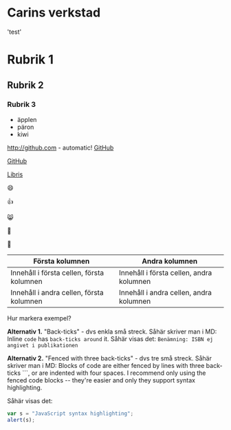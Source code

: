 # Carins verkstad

'test'

# Rubrik 1
## Rubrik 2
### Rubrik 3

* äpplen
* päron
* kiwi

http://github.com - automatic!
[GitHub](http://github.com)


[GitHub](http://github.com)



[Libris](http://libris.kb.se)


 :smile:
 
 :+1:
  
 :smile_cat:
   
 :bus: 
 
:camel:


Första kolumnen | Andra kolumnen
------------ | -------------
Innehåll i första cellen, första kolumnen | Innehåll i första cellen, andra kolumnen
Innehåll i andra cellen, första kolumnen | Innehåll i andra cellen, andra kolumnen

Hur markera exempel?

**Alternativ 1.** "Back-ticks" - dvs enkla små streck.
Såhär skriver man i MD:
Inline `code` has `back-ticks around` it.
Såhär visas det:
`Benämning: ISBN ej angivet i publikationen`

**Alternativ 2.** "Fenced with three back-ticks" - dvs tre små streck.
Såhär skriver man i MD: Blocks of code are either fenced by lines with three back-ticks ```, or are indented with four spaces. I recommend only using the fenced code blocks -- they're easier and only they support syntax highlighting.

Såhär visas det:
```javascript
var s = "JavaScript syntax highlighting";
alert(s);
```
